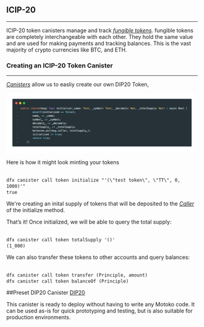 ## ICIP-20
---
ICIP-20 token canisters manage and track *[fungible tokens](https://www.markdownguide.org)*. fungible tokens are completely interchangeable with each other. They hold the same value and are used for making payments and tracking balances. This is the vast majority of crypto currencies like BTC, and ETH.

### Creating an ICIP-20 Token Canister
---
*[Canisters](https://www.markdownguide.org)* allow us to easliy create our own DIP20 Token,


![Screenshot](img/DIP20Init.png#zoom#shadow)


Here is how it might look minting your tokens
<pre><code>
dfx canister call token initialize "'(\"test token\", \"TT\", 0, 1000)'"
true
</code></pre>

We're creating an inital supply of tokens that will be deposited to the *[Caller](https://www.markdownguide.org)* of the initialize method.

That’s it! Once initialized, we will be able to query the total supply:
<pre><code>
dfx canister call token totalSupply '()'
(1_000)
</code></pre>

We can also transfer these tokens to other accounts and query balances:

<pre><code>
dfx canister call token transfer (Principle, amount)
dfx canister call token balanceOf (Principle)
</code></pre>

##Preset DIP20 Canister
[DIP20](https://github.com/ALLiDoizCode/DIP20)

This canister is ready to deploy without having to write any Motoko code. It can be used as-is for quick prototyping and testing, but is also suitable for production environments.